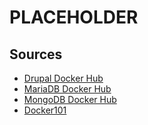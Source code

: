 # PLACEHOLDER

## Sources

- [Drupal Docker Hub](https://hub.docker.com/_/drupal)
- [MariaDB Docker Hub](https://hub.docker.com/_/mariadb)
- [MongoDB Docker Hub](https://hub.docker.com/_/mongo)
- [Docker101](https://docs.docker.com/get-started/)
